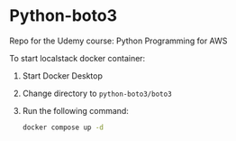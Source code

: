 # Python-boto3
Repo for the Udemy course: Python Programming for AWS

To start localstack docker container:

1. Start Docker Desktop
2. Change directory to `python-boto3/boto3`
3. Run the following command:

   ```bash
   docker compose up -d
   ```
